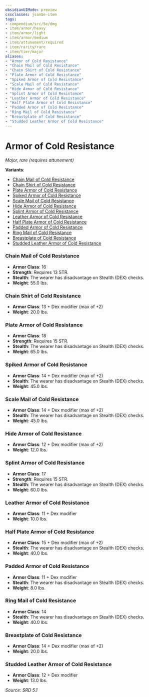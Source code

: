 ```yaml
---
obsidianUIMode: preview
cssclasses: json5e-item
tags:
- compendium/src/5e/dmg
- item/armor/heavy
- item/armor/light
- item/armor/medium
- item/attunement/required
- item/rarity/rare
- item/tier/major
aliases: 
- "Armor of Cold Resistance"
- "Chain Mail of Cold Resistance"
- "Chain Shirt of Cold Resistance"
- "Plate Armor of Cold Resistance"
- "Spiked Armor of Cold Resistance"
- "Scale Mail of Cold Resistance"
- "Hide Armor of Cold Resistance"
- "Splint Armor of Cold Resistance"
- "Leather Armor of Cold Resistance"
- "Half Plate Armor of Cold Resistance"
- "Padded Armor of Cold Resistance"
- "Ring Mail of Cold Resistance"
- "Breastplate of Cold Resistance"
- "Studded Leather Armor of Cold Resistance"
---
```

# Armor of Cold Resistance
*Major, rare (requires attunement)*  


**Variants**:
- [Chain Mail of Cold Resistance](#Chain%20Mail%20of%20Cold%20Resistance)
- [Chain Shirt of Cold Resistance](#Chain%20Shirt%20of%20Cold%20Resistance)
- [Plate Armor of Cold Resistance](#Plate%20Armor%20of%20Cold%20Resistance)
- [Spiked Armor of Cold Resistance](#Spiked%20Armor%20of%20Cold%20Resistance)
- [Scale Mail of Cold Resistance](#Scale%20Mail%20of%20Cold%20Resistance)
- [Hide Armor of Cold Resistance](#Hide%20Armor%20of%20Cold%20Resistance)
- [Splint Armor of Cold Resistance](#Splint%20Armor%20of%20Cold%20Resistance)
- [Leather Armor of Cold Resistance](#Leather%20Armor%20of%20Cold%20Resistance)
- [Half Plate Armor of Cold Resistance](#Half%20Plate%20Armor%20of%20Cold%20Resistance)
- [Padded Armor of Cold Resistance](#Padded%20Armor%20of%20Cold%20Resistance)
- [Ring Mail of Cold Resistance](#Ring%20Mail%20of%20Cold%20Resistance)
- [Breastplate of Cold Resistance](#Breastplate%20of%20Cold%20Resistance)
- [Studded Leather Armor of Cold Resistance](#Studded%20Leather%20Armor%20of%20Cold%20Resistance)

### Chain Mail of Cold Resistance

- **Armor Class**: 16
- **Strength**: Requires 13 STR.
- **Stealth**: The wearer has disadvantage on Stealth (DEX) checks.
- **Weight**: 55.0 lbs.

### Chain Shirt of Cold Resistance

- **Armor Class**: 13 + Dex modifier (max of +2)
- **Weight**: 20.0 lbs.

### Plate Armor of Cold Resistance

- **Armor Class**: 18
- **Strength**: Requires 15 STR.
- **Stealth**: The wearer has disadvantage on Stealth (DEX) checks.
- **Weight**: 65.0 lbs.

### Spiked Armor of Cold Resistance

- **Armor Class**: 14 + Dex modifier (max of +2)
- **Stealth**: The wearer has disadvantage on Stealth (DEX) checks.
- **Weight**: 45.0 lbs.

### Scale Mail of Cold Resistance

- **Armor Class**: 14 + Dex modifier (max of +2)
- **Stealth**: The wearer has disadvantage on Stealth (DEX) checks.
- **Weight**: 45.0 lbs.

### Hide Armor of Cold Resistance

- **Armor Class**: 12 + Dex modifier (max of +2)
- **Weight**: 12.0 lbs.

### Splint Armor of Cold Resistance

- **Armor Class**: 17
- **Strength**: Requires 15 STR.
- **Stealth**: The wearer has disadvantage on Stealth (DEX) checks.
- **Weight**: 60.0 lbs.

### Leather Armor of Cold Resistance

- **Armor Class**: 11 + Dex modifier
- **Weight**: 10.0 lbs.

### Half Plate Armor of Cold Resistance

- **Armor Class**: 15 + Dex modifier (max of +2)
- **Stealth**: The wearer has disadvantage on Stealth (DEX) checks.
- **Weight**: 40.0 lbs.

### Padded Armor of Cold Resistance

- **Armor Class**: 11 + Dex modifier
- **Stealth**: The wearer has disadvantage on Stealth (DEX) checks.
- **Weight**: 8.0 lbs.

### Ring Mail of Cold Resistance

- **Armor Class**: 14
- **Stealth**: The wearer has disadvantage on Stealth (DEX) checks.
- **Weight**: 40.0 lbs.

### Breastplate of Cold Resistance

- **Armor Class**: 14 + Dex modifier (max of +2)
- **Weight**: 20.0 lbs.

### Studded Leather Armor of Cold Resistance

- **Armor Class**: 12 + Dex modifier
- **Weight**: 13.0 lbs.


*Source: SRD 5.1*